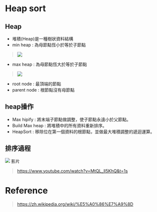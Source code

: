 # Heap sort

## Heap
* 堆積(Heap)是一種樹狀資料結構
* min heap : 為母節點恆小於等於子節點
> ![](https://i.imgur.com/mirqAul.png)
* max heap : 為母節點恆大於等於子節點
> ![](https://i.imgur.com/jViY84X.png)
* root node : 最頂端的節點
* parent node : 根節點沒有母節點

## heap操作
* Max hipify : 將末端子節點做調整，使子節點永遠小於父節點。
* Build Max heap : 將堆積中的所有資料重新排序。
* HeapSort : 移除位在第一個資料的根節點，並做最大堆積調整的遞迴運算。

## 排序過程
![](https://i.imgur.com/8Xa89X8.png)
影片
> https://www.youtube.com/watch?v=MtQL_ll5KhQ&t=1s
> 





# Reference
> https://zh.wikipedia.org/wiki/%E5%A0%86%E7%A9%8D


